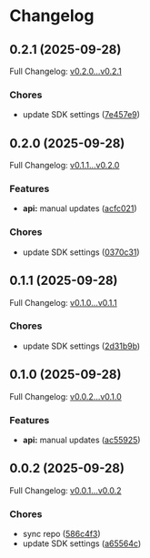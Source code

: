 # Changelog

## 0.2.1 (2025-09-28)

Full Changelog: [v0.2.0...v0.2.1](https://github.com/ulixes/post-captain/compare/v0.2.0...v0.2.1)

### Chores

* update SDK settings ([7e457e9](https://github.com/ulixes/post-captain/commit/7e457e9ee25ec856676444a9d40e812e68705c33))

## 0.2.0 (2025-09-28)

Full Changelog: [v0.1.1...v0.2.0](https://github.com/ulixes/post-captain/compare/v0.1.1...v0.2.0)

### Features

* **api:** manual updates ([acfc021](https://github.com/ulixes/post-captain/commit/acfc021a052e6fad1db0fe010b12d01b66591d3d))


### Chores

* update SDK settings ([0370c31](https://github.com/ulixes/post-captain/commit/0370c3182d74e3a80e3560936788eb747cbd60f2))

## 0.1.1 (2025-09-28)

Full Changelog: [v0.1.0...v0.1.1](https://github.com/ulixes/post-captain/compare/v0.1.0...v0.1.1)

### Chores

* update SDK settings ([2d31b9b](https://github.com/ulixes/post-captain/commit/2d31b9be01bdcb730364850b82c6288d6ce658fb))

## 0.1.0 (2025-09-28)

Full Changelog: [v0.0.2...v0.1.0](https://github.com/ulixes/post-captain/compare/v0.0.2...v0.1.0)

### Features

* **api:** manual updates ([ac55925](https://github.com/ulixes/post-captain/commit/ac55925c16e62ad7c41e874cc54116828858e8d0))

## 0.0.2 (2025-09-28)

Full Changelog: [v0.0.1...v0.0.2](https://github.com/ulixes/post-captain/compare/v0.0.1...v0.0.2)

### Chores

* sync repo ([586c4f3](https://github.com/ulixes/post-captain/commit/586c4f3b434ec7c909922d1930a887563fa816bf))
* update SDK settings ([a65564c](https://github.com/ulixes/post-captain/commit/a65564c38ac997aeb5be06fcc13ed872947089a2))
